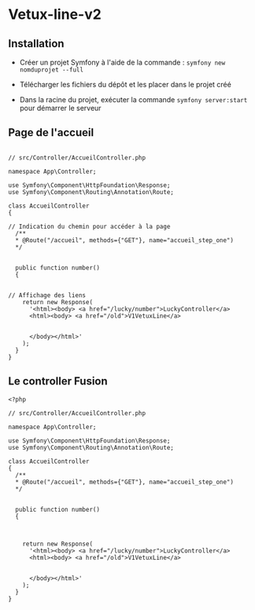 # Vetux-line-v2

## Installation

- Créer un projet Symfony à l'aide de la commande :
```symfony new nomduprojet --full```

- Télécharger les fichiers du dépôt et les placer dans le projet créé
- Dans la racine du projet, exécuter la commande ```symfony server:start``` pour démarrer le serveur

## Page de l'accueil

```<?php

// src/Controller/AccueilController.php  

namespace App\Controller;  

use Symfony\Component\HttpFoundation\Response;  
use Symfony\Component\Routing\Annotation\Route;

class AccueilController 
{

// Indication du chemin pour accéder à la page
  /** 
  * @Route("/accueil", methods={"GET"}, name="accueil_step_one") 
  */

  
  public function number() 
  {
    

// Affichage des liens
    return new Response( 
      '<html><body> <a href="/lucky/number">LuckyController</a>
      <html><body> <a href="/old">V1VetuxLine</a> 
      
      
      </body></html>'
    );
  }
}
```

## Le controller Fusion

```
<?php

// src/Controller/AccueilController.php  

namespace App\Controller;  

use Symfony\Component\HttpFoundation\Response;  
use Symfony\Component\Routing\Annotation\Route;

class AccueilController 
{
  /** 
  * @Route("/accueil", methods={"GET"}, name="accueil_step_one") 
  */

  
  public function number() 
  {
    

    
    return new Response( 
      '<html><body> <a href="/lucky/number">LuckyController</a>
      <html><body> <a href="/old">V1VetuxLine</a> 
      
      
      </body></html>'
    );
  }
} 
```
